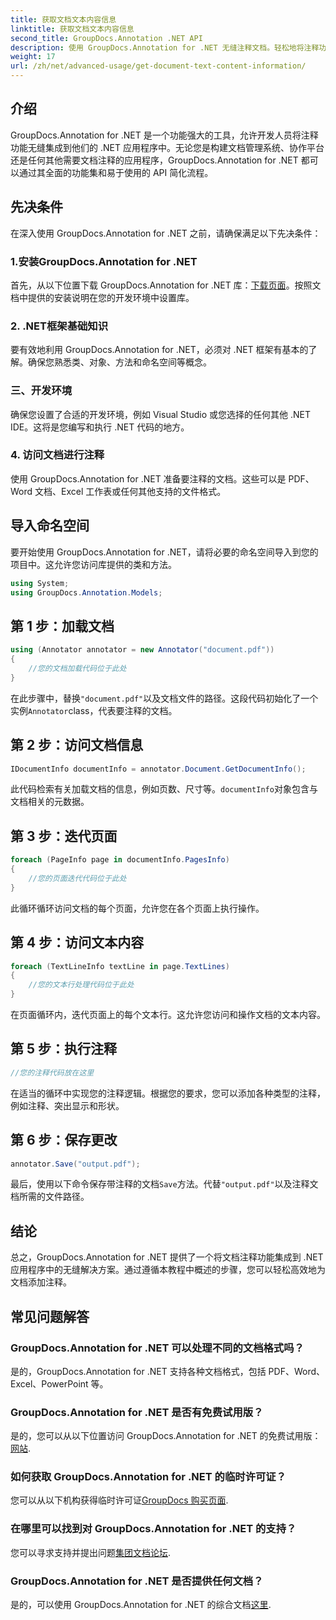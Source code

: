 ```yaml
---
title: 获取文档文本内容信息
linktitle: 获取文档文本内容信息
second_title: GroupDocs.Annotation .NET API
description: 使用 GroupDocs.Annotation for .NET 无缝注释文档。轻松地将注释功能集成到您的 .NET 应用程序中。
weight: 17
url: /zh/net/advanced-usage/get-document-text-content-information/
---
```

## 介绍
GroupDocs.Annotation for .NET 是一个功能强大的工具，允许开发人员将注释功能无缝集成到他们的 .NET 应用程序中。无论您是构建文档管理系统、协作平台还是任何其他需要文档注释的应用程序，GroupDocs.Annotation for .NET 都可以通过其全面的功能集和易于使用的 API 简化流程。
## 先决条件
在深入使用 GroupDocs.Annotation for .NET 之前，请确保满足以下先决条件：
### 1.安装GroupDocs.Annotation for .NET
首先，从以下位置下载 GroupDocs.Annotation for .NET 库：[下载页面](https://releases.groupdocs.com/annotation/net/)。按照文档中提供的安装说明在您的开发环境中设置库。
### 2. .NET框架基础知识
要有效地利用 GroupDocs.Annotation for .NET，必须对 .NET 框架有基本的了解。确保您熟悉类、对象、方法和命名空间等概念。
### 三、开发环境
确保您设置了合适的开发环境，例如 Visual Studio 或您选择的任何其他 .NET IDE。这将是您编写和执行 .NET 代码的地方。
### 4. 访问文档进行注释
使用 GroupDocs.Annotation for .NET 准备要注释的文档。这些可以是 PDF、Word 文档、Excel 工作表或任何其他支持的文件格式。

## 导入命名空间
要开始使用 GroupDocs.Annotation for .NET，请将必要的命名空间导入到您的项目中。这允许您访问库提供的类和方法。
```csharp
using System;
using GroupDocs.Annotation.Models;
```
## 第 1 步：加载文档
```csharp
using (Annotator annotator = new Annotator("document.pdf"))
{
    //您的文档加载代码位于此处
}
```
在此步骤中，替换`"document.pdf"`以及文档文件的路径。这段代码初始化了一个实例`Annotator`class，代表要注释的文档。
## 第 2 步：访问文档信息
```csharp
IDocumentInfo documentInfo = annotator.Document.GetDocumentInfo();
```
此代码检索有关加载文档的信息，例如页数、尺寸等。`documentInfo`对象包含与文档相关的元数据。
## 第 3 步：迭代页面
```csharp
foreach (PageInfo page in documentInfo.PagesInfo)
{
    //您的页面迭代代码位于此处
}
```
此循环循环访问文档的每个页面，允许您在各个页面上执行操作。
## 第 4 步：访问文本内容
```csharp
foreach (TextLineInfo textLine in page.TextLines)
{
    //您的文本行处理代码位于此处
}
```
在页面循环内，迭代页面上的每个文本行。这允许您访问和操作文档的文本内容。
## 第 5 步：执行注释
```csharp
//您的注释代码放在这里
```
在适当的循环中实现您的注释逻辑。根据您的要求，您可以添加各种类型的注释，例如注释、突出显示和形状。
## 第 6 步：保存更改
```csharp
annotator.Save("output.pdf");
```
最后，使用以下命令保存带注释的文档`Save`方法。代替`"output.pdf"`以及注释文档所需的文件路径。

## 结论
总之，GroupDocs.Annotation for .NET 提供了一个将文档注释功能集成到 .NET 应用程序中的无缝解决方案。通过遵循本教程中概述的步骤，您可以轻松高效地为文档添加注释。
## 常见问题解答
### GroupDocs.Annotation for .NET 可以处理不同的文档格式吗？
是的，GroupDocs.Annotation for .NET 支持各种文档格式，包括 PDF、Word、Excel、PowerPoint 等。
### GroupDocs.Annotation for .NET 是否有免费试用版？
是的，您可以从以下位置访问 GroupDocs.Annotation for .NET 的免费试用版：[网站](https://releases.groupdocs.com/).
### 如何获取 GroupDocs.Annotation for .NET 的临时许可证？
您可以从以下机构获得临时许可证[GroupDocs 购买页面](https://purchase.groupdocs.com/temporary-license/).
### 在哪里可以找到对 GroupDocs.Annotation for .NET 的支持？
您可以寻求支持并提出问题[集团文档论坛](https://forum.groupdocs.com/c/annotation/10).
### GroupDocs.Annotation for .NET 是否提供任何文档？
是的，可以使用 GroupDocs.Annotation for .NET 的综合文档[这里](https://tutorials.groupdocs.com/annotation/net/).